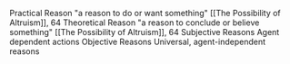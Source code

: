 Practical Reason
	"a reason to do or want something" [[The Possibility of Altruism]], 64
Theoretical Reason
	"a reason to conclude or believe something" [[The Possibility of Altruism]], 64
Subjective Reasons
	Agent dependent actions
Objective Reasons
	Universal, agent-independent reasons